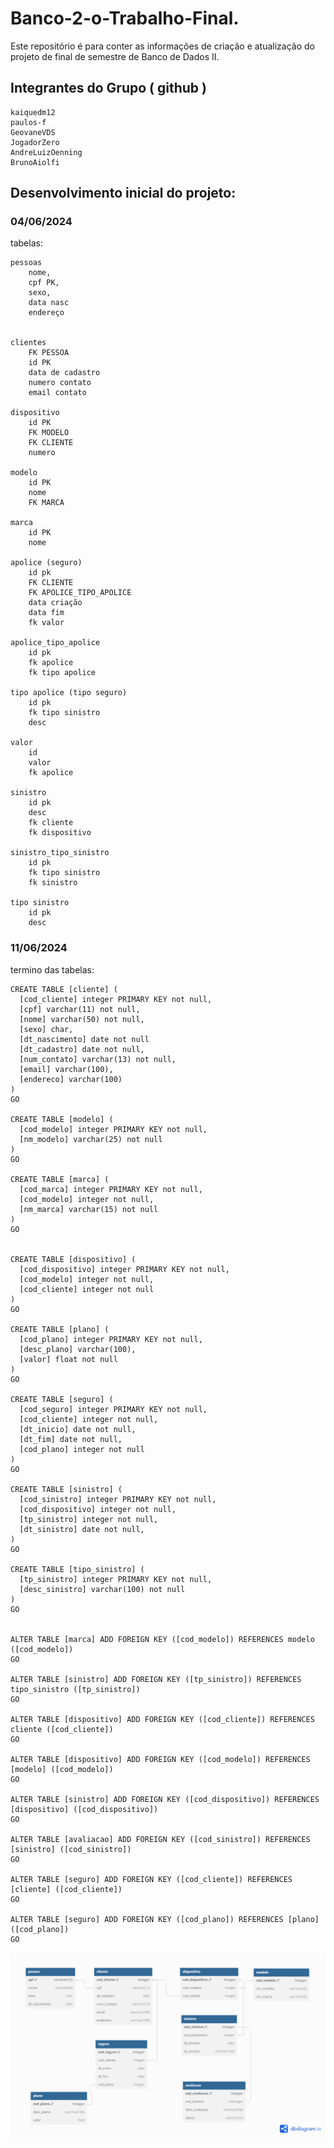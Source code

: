# Banco-2-o-Trabalho-Final.
Este repositório é para conter as informações de criação e atualização do projeto de final de semestre de Banco de Dados II. 

## Integrantes do Grupo ( github )
	kaiquedm12
 	paulos-f
	GeovaneVDS
 	JogadorZero
  	AndreLuizOenning
	BrunoAiolfi

## Desenvolvimento inicial do projeto:
### 04/06/2024

tabelas:
	
	pessoas
		nome,
		cpf PK,
		sexo,
		data nasc
		endereço	

	
	clientes
		FK PESSOA
		id PK
		data de cadastro
		numero contato
		email contato
	
	dispositivo
		id PK
		FK MODELO
		FK CLIENTE
		numero	
	
	modelo
		id PK
		nome
		FK MARCA
	
	marca 
		id PK
		nome
		
	apolice (seguro)
		id pk
		FK CLIENTE
		FK APOLICE_TIPO_APOLICE
		data criação
		data fim
		fk valor 
	
	apolice_tipo_apolice
		id pk
		fk apolice
		fk tipo apolice
	
	tipo apolice (tipo seguro)
		id pk
		fk tipo sinistro
		desc
	
	valor
		id
		valor
		fk apolice
	
	sinistro 
		id pk
		desc
		fk cliente
		fk dispositivo
	
	sinistro_tipo_sinistro
		id pk
		fk tipo sinistro
		fk sinistro
	
	tipo sinistro
		id pk
		desc 


### 11/06/2024

termino das tabelas:

	CREATE TABLE [cliente] (
	  [cod_cliente] integer PRIMARY KEY not null,
	  [cpf] varchar(11) not null,
	  [nome] varchar(50) not null,
	  [sexo] char,
	  [dt_nascimento] date not null
	  [dt_cadastro] date not null,
	  [num_contato] varchar(13) not null,
	  [email] varchar(100),
	  [endereco] varchar(100)
	)
	GO
	
	CREATE TABLE [modelo] (
	  [cod_modelo] integer PRIMARY KEY not null,
	  [nm_modelo] varchar(25) not null
	)
	GO
	
	CREATE TABLE [marca] (
	  [cod_marca] integer PRIMARY KEY not null,
	  [cod_modelo] integer not null,
	  [nm_marca] varchar(15) not null
	)
	GO
	
	
	CREATE TABLE [dispositivo] (
	  [cod_dispositivo] integer PRIMARY KEY not null,
	  [cod_modelo] integer not null,
	  [cod_cliente] integer not null
	)
	GO
	
	CREATE TABLE [plano] (
	  [cod_plano] integer PRIMARY KEY not null,
	  [desc_plano] varchar(100),
	  [valor] float not null
	)
	GO
	
	CREATE TABLE [seguro] (
	  [cod_seguro] integer PRIMARY KEY not null,
	  [cod_cliente] integer not null,
	  [dt_inicio] date not null,
	  [dt_fim] date not null,
	  [cod_plano] integer not null
	)
	GO
	
	CREATE TABLE [sinistro] (
	  [cod_sinistro] integer PRIMARY KEY not null,
	  [cod_dispositivo] integer not null,
	  [tp_sinistro] integer not null,
	  [dt_sinistro] date not null,
	)
	GO
	
	CREATE TABLE [tipo_sinistro] (
	  [tp_sinistro] integer PRIMARY KEY not null,
	  [desc_sinistro] varchar(100) not null
	)
	GO
	
	
	ALTER TABLE [marca] ADD FOREIGN KEY ([cod_modelo]) REFERENCES modelo ([cod_modelo])
	GO
	
	ALTER TABLE [sinistro] ADD FOREIGN KEY ([tp_sinistro]) REFERENCES tipo_sinistro ([tp_sinistro])
	GO
	
	ALTER TABLE [dispositivo] ADD FOREIGN KEY ([cod_cliente]) REFERENCES cliente ([cod_cliente])
	GO
	
	ALTER TABLE [dispositivo] ADD FOREIGN KEY ([cod_modelo]) REFERENCES [modelo] ([cod_modelo])
	GO
	
	ALTER TABLE [sinistro] ADD FOREIGN KEY ([cod_dispositivo]) REFERENCES [dispositivo] ([cod_dispositivo])
	GO
	
	ALTER TABLE [avaliacao] ADD FOREIGN KEY ([cod_sinistro]) REFERENCES [sinistro] ([cod_sinistro])
	GO
	
	ALTER TABLE [seguro] ADD FOREIGN KEY ([cod_cliente]) REFERENCES [cliente] ([cod_cliente])
	GO
	
	ALTER TABLE [seguro] ADD FOREIGN KEY ([cod_plano]) REFERENCES [plano] ([cod_plano])
	GO

![Alt text](modelo_fisico.png)
